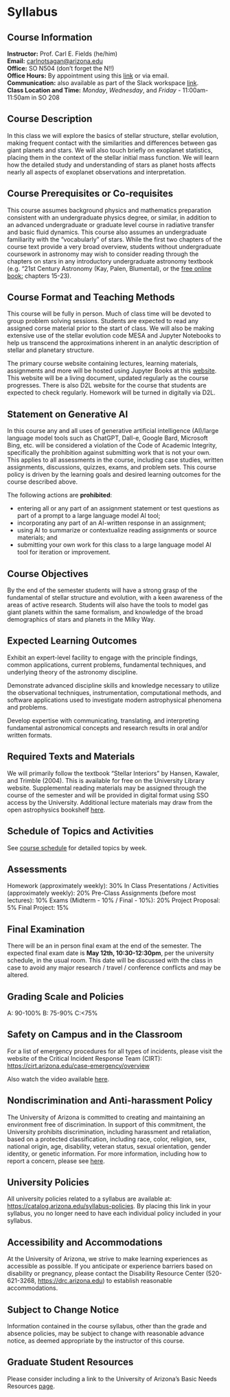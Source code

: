 # Syllabus

## Course Information       
**Instructor:** Prof. Carl E. Fields (he/him)   
**Email:** [carlnotsagan@arizona.edu](mailto::carlnotsagan@arizona.edu)  
**Office:** SO N504 (don’t forget the N!!)   
**Office Hours:** By appointment using this [link](https://outlook.office.com/bookwithme/user/833d4a6f20774482afc3f8650b401684@arizona.edu/meetingtype/TDuAWBI7FUGjb949-MyYHw2?anonymous&ep=mLinkFromTile) or via email.     
**Communication:** also available as part of the Slack workspace [link](https://join.slack.com/t/astrptys545-25/shared_invite/zt-2xhv7bz29-kyQoPTsU~Hi0UrQLj67slw).  
**Class Location and Time:** _Monday_, _Wednesday_, and _Friday_ - 11:00am-11:50am in SO 208

## Course Description
In this class we will explore the basics of stellar structure, stellar evolution, making frequent contact with the similarities and differences between gas giant planets and stars. We will also touch briefly on exoplanet statistics, placing them in the context of the stellar initial mass function. We will learn how the detailed study and understanding of stars as planet hosts affects nearly all aspects of exoplanet observations and interpretation.

## Course Prerequisites or Co-requisites
This course assumes background physics and mathematics preparation consistent with an undergraduate physics degree, or similar, in addition to an advanced undergraduate or graduate level course in radiative transfer and basic fluid dynamics. This course also assumes an undergraduate familiarity with the “vocabularly” of stars. While the first two chapters of the course text provide a very broad overview, students without undergraduate coursework in astronomy may wish to consider reading through the chapters on stars in any introductory undergraduate astronomy textbook (e.g. “21st Century Astronomy (Kay, Palen, Blumental), or the [free online book:](https://openstax.org/details/books/astronomy-2e) chapters 15-23). 

## Course Format and Teaching Methods
This course will be fully in person. Much of class time will be devoted to group problem solving sessions. Students are expected to read any assigned corse material prior to the start of class. We will also be making extensive use of the stellar evolution code MESA and Jupyter Notebooks to help us transcend the approximations inherent in an analytic description of stellar and planetary structure. 

The primary course website containing lectures, learning materials, assignments and more will be hosted using Jupyter Books at this [website](https://carlnotsagan.github.io/ast545sp25/). This website will be a living document, updated regularly as the course progresses. There is also D2L website for the course that students are expected to check regularly. Homework will be turned in digitally via D2L.

## Statement on Generative AI
In this course any and all uses of generative artificial intelligence (AI)/large language model tools such as ChatGPT, Dall-e, Google Bard, Microsoft Bing, etc. will be considered a violation of the Code of Academic Integrity, specifically the prohibition against submitting work that is not your own. This applies to all assessments in the course, including case studies, written assignments, discussions, quizzes, exams, and problem sets. This course policy is driven by the learning goals and desired learning outcomes for the course described above. 

The following actions are **prohibited**: 

 - entering all or any part of an assignment statement or test questions as part of a prompt to a large language model AI tool;
 - incorporating any part of an AI-written response in an assignment;
 - using AI to summarize or contextualize reading assignments or source materials; and
 - submitting your own work for this class to a large language model AI tool for iteration or
improvement.

## Course Objectives
By the end of the semester students will have a strong grasp of the fundamental of stellar structure and evolution, with a keen awareness of the areas of active research. Students will also have the tools to model gas giant planets within the same formalism, and knowledge of the broad demographics of stars and planets in the Milky Way. 

## Expected Learning Outcomes
Exhibit an expert-level facility to engage with the principle findings, common applications, current problems, fundamental techniques, and underlying theory of the astronomy discipline.

Demonstrate advanced discipline skills and knowledge necessary to utilize the observational techniques, instrumentation, computational methods, and software applications used to investigate modern astrophysical phenomena and problems.

Develop expertise with communicating, translating, and interpreting fundamental astronomical concepts and research results in oral and/or written formats.

## Required Texts and Materials
We will primarily follow the textbook “Stellar Interiors” by Hansen, Kawaler, and Trimble (2004). This is available for free on the University Library website. Supplemental reading materials may be assigned through the course of the semester and will be provided in digital format using SSO access by the University. Additional lecture materials may draw from the open astrophysics bookshelf [here](https://web.pa.msu.edu/people/ebrown/docs/stellar-notes.pdf).

## Schedule of Topics and Activities
See [course schedule](syllabus.md) for detailed topics by week.

## Assessments
Homework (approximately weekly): 30% 
In Class Presentations / Activities (approximately weekly): 20%
Pre-Class Assignments (before most lectures): 10%
Exams (Midterm - 10% / Final - 10%): 20%
Project Proposal: 5% 
Final Project: 15% 


## Final Examination
There will be an in person final exam at the end of the semester. The expected final exam date is **May 12th, 10:30-12:30pm**, per the university schedule, in the usual room. This date will be discussed with the class in case to avoid any major research / travel / conference conflicts and may be altered.

## Grading Scale and Policies
A: 90-100%
B: 75-90%
C:<75%

## Safety on Campus and in the Classroom
For a list of emergency procedures for all types of incidents, please visit the website of the Critical Incident Response Team (CIRT): https://cirt.arizona.edu/case-emergency/overview 

Also watch the video available [here](https://arizona.sabacloud.com/Saba/Web_spf/NA7P1PRD161/common/learningeventdetail/crtfy000000000003560).

## Nondiscrimination and Anti-harassment Policy
The University of Arizona is committed to creating and maintaining an environment free of discrimination. In support of this commitment, the University prohibits discrimination, including harassment and retaliation, based on a protected classification, including race, color, religion, sex, national origin, age, disability, veteran status, sexual orientation, gender identity, or genetic information. For more information, including how to report a concern, please see [here](http://policy.arizona.edu/human-resources/nondiscrimination-and-anti-harassment-policy).

## University Policies
All university policies related to a syllabus are available at: https://catalog.arizona.edu/syllabus-policies. By placing this link in your syllabus, you no longer need to have each individual policy included in your syllabus.

## Accessibility and Accommodations 
At the University of Arizona, we strive to make learning experiences as accessible as possible. If you anticipate or experience barriers based on disability or pregnancy, please contact the Disability Resource Center (520-621-3268, https://drc.arizona.edu) to establish reasonable accommodations.

## Subject to Change Notice
Information contained in the course syllabus, other than the grade and absence policies, may be subject to change with reasonable advance notice, as deemed appropriate by the instructor of this course.

## Graduate Student Resources
Please consider including a link to the University of Arizona’s Basic Needs Resources [page]( http://basicneeds.arizona.edu/index.html).

